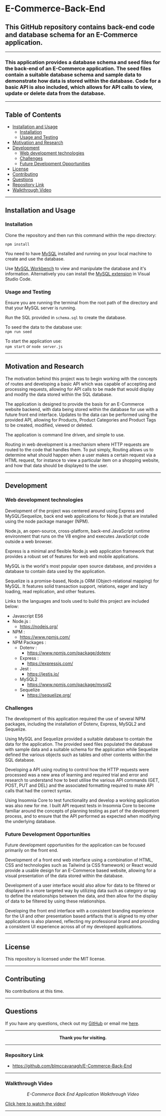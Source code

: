 # E-Commerce-Back-End

## This GitHub repository contains back-end code and database schema for an E-Commerce application.

---

### This application provides a database schema and seed files for the back-end of an E-Commerce application. The seed files contain a suitable database schema and sample data to demonstrate how data is stored within the database. Code for a basic API is also included, which allows for API calls to view, update or delete data from the database.

---

## Table of Contents

* [Installation and Usage](#installation-and-usage)
  * [Installation](#installation)
  * [Usage and Testing](#usage-and-testing)
* [Motivation and Research](#motivation-and-research)
* [Development](#development)
  * [Web development technologies](#web-development-technologies)
  * [Challenges](#challenges)
  * [Future Development Opportunities](#future-development-opportunities)
* [License](#license)
* [Contributing](#contributing)
* [Questions](#questions)
* [Repository Link](#repository-link)
* [Walkthrough Video](#walkthrough-video)

---

## Installation and Usage

### Installation

Clone the repository and then run this command within the repo directory:

```npm install```

You need to have <a href="https://www.mysql.com/">MySQL</a> installed and running on your local machine to create and use the database.

Use <a href="https://www.mysql.com/products/workbench/">MySQL Workbench</a> to view and manipulate the database and it's information. Alternatively you can install the <a href="https://marketplace.visualstudio.com/items?itemName=formulahendry.vscode-mysql">MySQL extension</a> in Visual Studio Code.

### Usage and Testing

Ensure you are running the terminal from the root path of the directory and that your MySQL server is running.

Run the SQL provided in `schema.sql` to create the database.

To seed the data to the database use:
<br>
`npm run seed`

To start the application use:
<br>
`npm start`
*or*
`node server.js`

---

## Motivation and Research

The motivation behind this project was to begin working with the concepts of routes and developing a basic API which was capable of accepting and processing requests, allowing for API calls to be made that would display and modify the data stored within the SQL database.

The application is designed to provide the basis for an E-Commerce website backend, with data being stored within the database for use with a future front end interface. Updates to the data can be performed using the provided API, allowing for Products, Product Categories and Product Tags to be created, modified, viewed or deleted.

The application is command line driven, and simple to use.

Routing in web development is a mechanism where HTTP requests are routed to the code that handles them. To put simply, Routing allows us to determine what should happen when a user makes a certain request via a HTML request, for instance to view a particular item on a shopping website, and how that data should be displayed to the user.

---

## Development

### Web development technologies

Development of the project was centered around using Express and MySQL/Sequelize, back end web applications for Node.js that are installed using the node package manager (NPM).

Node.js, an open-source, cross-platform, back-end JavaScript runtime environment that runs on the V8 engine and executes JavaScript code outside a web browser.

Express is a minimal and flexible Node.js web application framework that provides a robust set of features for web and mobile applications.

MySQL is the world's most popular open source database, and provides a database to contain data used by the application.

Sequelize is a promise-based, Node.js ORM (Object-relational mapping) for MySQL. It features solid transaction support, relations, eager and lazy loading, read replication, and other features.
 
Links to the languages and tools used to build this project are included below:

* Javascript ES6
* Node.js :
    * https://nodejs.org/
* NPM :
    * https://www.npmjs.com/
* NPM Packages :
    * Dotenv :
        * https://www.npmjs.com/package/dotenv
    * Express :
        * https://expressjs.com/
    * Jest :
        * https://jestjs.io/
    * MySQL2
      * https://www.npmjs.com/package/mysql2
    * Sequelize
        * https://sequelize.org/

### Challenges

The development of this application required the use of several NPM packages, including the installation of Dotenv, Express, MySQL2 and Sequelize.

Using MySQL and Sequelize provided a suitable database to contain the data for the application.  The provided seed files populated the database with sample data and a suitable schema for the application while Sequelize defined the various objects such as tables and other contents within the SQL database.

Developing a API using routing to control how the HTTP requests were processed was a new area of learning and required trial and error and research to understand how to best utilise the various API commands (GET, POST, PUT and DEL) and the associated formatting required to make API calls that had the correct syntax.

Using Insomnia Core to test functionality and develop a working application was also new for me. I built API request tests in Insomnia Core to become familiar around the concepts of planning testing as part of the development process, and to ensure that the API performed as expected when modifying the underlying database.

### Future Development Opportunities

Future development opportunities for the application can be focused primarily on the front end.

Development of a front end web interface using a combination of HTML, CSS and technologies such as Tailwind (a CSS framework) or React would provide a usable design for an E-Commerce based website, allowing for a visual presentation of the data stored within the database.

Development of a user interface would also allow for data to be filtered or displayed in a more targeted way by utilizing data such as category or tag to define the relationships between the data, and then allow for the display of data to be filtered by using these relationships.

Developing the front end interface with a consistent branding experience for the UI and other presentation based artifacts that is aligned to my other applications is also planned, reflecting my professional brand and providing a consistent UI experience across all of my developed applications.

---

## License

This repository is licensed under the MIT license.

---

## Contributing

No contributions at this time.

---

## Questions

If you have any questions, check out my <a href="https://www.github.com/blmccavanagh">GitHub</a> or email me <a href="mailto:blmccavanagh@gmail.com">here</a>.

---

<div align="center">

**Thank you for visiting.**

</div>

---

### Repository Link

* https://github.com/blmccavanagh/E-Commerce-Back-End

---

### Walkthrough Video

<div align="center">

*E-Commerce Back End Application Walkthrough Video*

</div>

<a href="https://drive.google.com/file/d/1qKMT8UdvrqDdoUiyiFrV9ZTrKA1ru0Vs/view?usp=sharing">Click here to watch the video!</a>

---